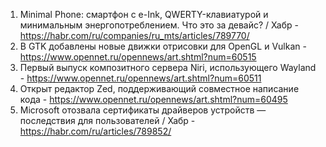 1. Minimal Phone: смартфон с e-Ink, QWERTY-клавиатурой и минимальным энергопотреблением. Что это за девайс? / Хабр - https://habr.com/ru/companies/ru_mts/articles/789770/
1. В GTK добавлены новые движки отрисовки для OpenGL и Vulkan - https://www.opennet.ru/opennews/art.shtml?num=60515
1. Первый выпуск композитного сервера Niri, использующего Wayland - https://www.opennet.ru/opennews/art.shtml?num=60511
1. Открыт редактор Zed, поддерживающий совместное написание кода - https://www.opennet.ru/opennews/art.shtml?num=60495
1. Microsoft отозвала сертификаты драйверов устройств — последствия для пользователей / Хабр - https://habr.com/ru/articles/789852/
